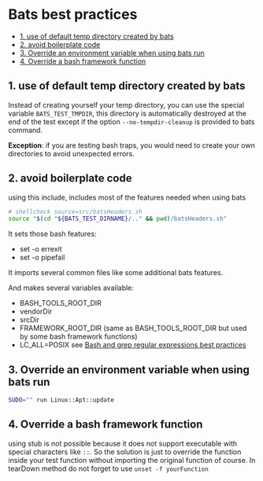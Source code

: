 # Bats best practices

- [1. use of default temp directory created by bats](#1-use-of-default-temp-directory-created-by-bats)
- [2. avoid boilerplate code](#2-avoid-boilerplate-code)
- [3. Override an environment variable when using bats run](#3-override-an-environment-variable-when-using-bats-run)
- [4. Override a bash framework function](#4-override-a-bash-framework-function)

## 1. use of default temp directory created by bats

Instead of creating yourself your temp directory, you can use the special
variable `BATS_TEST_TMPDIR`, this directory is automatically destroyed at the
end of the test except if the option `--no-tempdir-cleanup` is provided to bats
command.

**Exception**: if you are testing bash traps, you would need to create your own
directories to avoid unexpected errors.

## 2. avoid boilerplate code

using this include, includes most of the features needed when using bats

```bash
# shellcheck source=src/batsHeaders.sh
source "$(cd "${BATS_TEST_DIRNAME}/.." && pwd)/batsHeaders.sh"
```

It sets those bash features:

- set -o errexit
- set -o pipefail

It imports several common files like some additional bats features.

And makes several variables available:

- BASH_TOOLS_ROOT_DIR
- vendorDir
- srcDir
- FRAMEWORK_ROOT_DIR (same as BASH_TOOLS_ROOT_DIR but used by some bash
  framework functions)
- LC_ALL=POSIX see
  [Bash and grep regular expressions best practices](/HowTo/HowTo-Write-Bash-Scripts/10-LinuxCommands-BestPractices.md#regularExpressions)

## 3. Override an environment variable when using bats run

```bash
SUDO="" run Linux::Apt::update
```

## 4. Override a bash framework function

using stub is not possible because it does not support executable with special
characters like `::`. So the solution is just to override the function inside
your test function without importing the original function of course. In
tearDown method do not forget to use `unset -f yourFunction`
